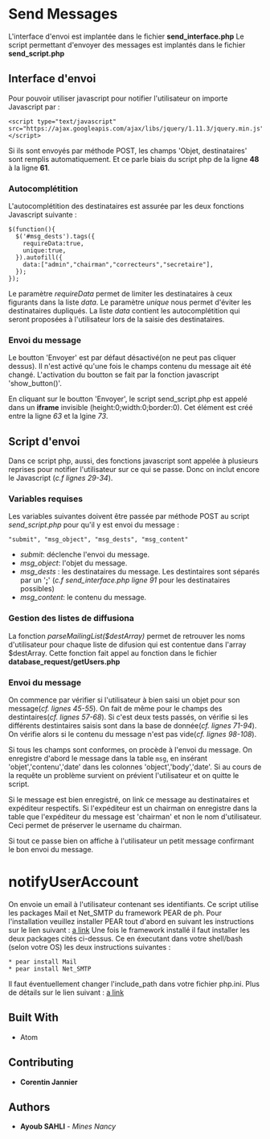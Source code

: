 # Send Messages

L'interface d'envoi est implantée dans le fichier **send_interface.php**
Le script permettant d'envoyer des messages est implantés dans le fichier **send_script.php**


## Interface d'envoi

Pour pouvoir utiliser javascript pour notifier l'utilisateur on importe Javascript par :
```
<script type="text/javascript" src="https://ajax.googleapis.com/ajax/libs/jquery/1.11.3/jquery.min.js"></script>
```

Si ils sont envoyés par méthode POST, les champs 'Objet, destinataires' sont remplis automatiquement. Et ce parle biais du script php de la ligne **48** à la ligne **61**.

### Autocomplétition

L'autocomplétition des destinataires est assurée par les deux fonctions Javascript suivante :

```
$(function(){
  $('#msg_dests').tags({
    requireData:true,
    unique:true,
  }).autofill({
    data:["admin","chairman","correcteurs","secretaire"],
  });
});
```
Le paramètre *requireData* permet de limiter les destinataires à ceux figurants dans la liste *data*. Le paramètre *unique* nous permet d'éviter les destinataires dupliqués. La liste *data* contient les autocomplétition qui seront proposées à l'utilisateur lors de la saisie des destinataires.

### Envoi du message

Le boutton 'Envoyer' est par défaut désactivé(on ne peut pas cliquer dessus). Il n'est activé qu'une fois le champs contenu du message ait été changé. L'activation du boutton se fait par la fonction javascript 'show_button()'.

En cliquant sur le boutton 'Envoyer', le script send_script.php est appelé dans un **iframe** invisible (height:0;width:0;border:0). Cet élément est créé entre la ligne *63* et la lgine *73*.


## Script d'envoi
 Dans ce script php, aussi, des fonctions javascript sont appelée à plusieurs reprises pour notifier l'utilisateur sur ce qui se passe. Donc on inclut encore le Javascript (*c.f lignes 29-34*).

### Variables requises
Les variables suivantes doivent être passée par méthode POST au script *send_script.php* pour qu'il y est envoi du message :
```
"submit", "msg_object", "msg_dests", "msg_content"
```
* *submit*: déclenche l'envoi du message.
* *msg_object*: l'objet du message.
* *msg_dests* : les destinataires du message. Les destintaires sont séparés par un '**;**' (*c.f send_interface.php ligne 91* pour les destinataires possibles)
* *msg_content*: le contenu du message.

### Gestion des listes de diffusiona
La fonction *parseMailingList($destArray)* permet de retrouver les noms d'utilisateur pour chaque liste de difusion qui est contentue dans l'array $destArray. Cette fonction fait appel au fonction dans le fichier **database_request/getUsers.php**

### Envoi du message

On commence par vérifier si l'utilisateur à bien saisi un objet pour son message(*cf. lignes 45-55*). On fait de même pour le champs des destintaires(*cf. lignes 57-68*). Si c'est deux tests passés, on vérifie si les différents destintaires saisis sont dans la base de donnée(*cf. lignes 71-94*). On vérifie alors si le contenu du message n'est pas vide(*cf. lignes 98-108*).

Si tous les champs sont conformes, on procède à l'envoi du message. On enregistre d'abord le message dans la table `msg`, en insérant 'objet','contenu','date' dans les colonnes 'object','body','date'. Si au cours de la requête un problème survient on prévient l'utilisateur et on quitte le script.

Si le message est bien enregistré, on link ce message au destinataires et expéditeur respectifs. Si l'expéditeur est un chairman on enregistre dans la table que l'expéditeur du message est 'chairman' et non le nom d'utilisateur. Ceci permet de préserver le username du chairman.

Si tout ce passe bien on affiche à l'utilisateur un petit message confirmant le bon envoi du message.

# notifyUserAccount
On envoie un email à l'utilisateur contenant ses identifiants.
Ce script utilise les packages Mail et Net_SMTP du framework PEAR de ph.
Pour l'installation veuillez installer PEAR tout d'abord en suivant les instructions sur le lien suivant :
[a link](https://pear.php.net/manual/en/installation.getting.php)
Une fois le framework installé il faut installer les deux packages cités ci-dessus. Ce en éxecutant dans votre shell/bash (selon votre OS) les deux instructions suivantes :
```
* pear install Mail
* pear install Net_SMTP
```
Il faut éventuellement changer l'include_path dans votre fichier php.ini.
Plus de détails sur le lien suivant : [a link](https://pear.php.net/manual/en/installation.checking.php)


## Built With

* Atom

## Contributing

* **Corentin Jannier**

## Authors

* **Ayoub SAHLI** - *Mines Nancy*
